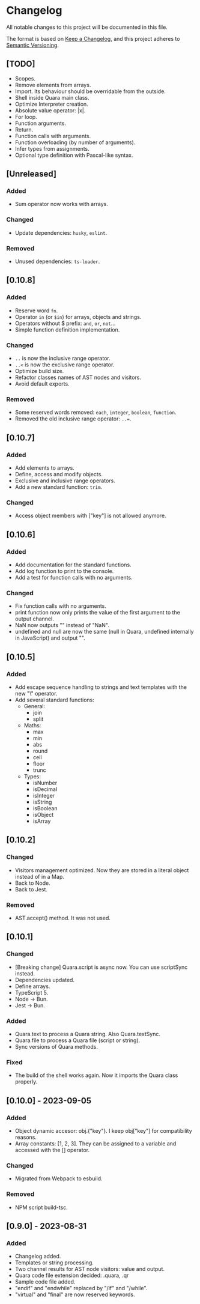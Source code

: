 # Changelog

All notable changes to this project will be documented in this file.

The format is based on [Keep a Changelog](https://keepachangelog.com/en/1.0.0/),
and this project adheres to [Semantic Versioning](https://semver.org/spec/v2.0.0.html).

## [TODO]

- Scopes.
- Remove elements from arrays.
- Import. Its behaviour should be overridable from the outside.
- Shell inside Quara main class.
- Optimize Interpreter creation.
- Absolute value operator: |x|.
- For loop.
- Function arguments.
- Return.
- Function calls with arguments.
- Function overloading (by number of arguments).
- Infer types from assignments.
- Optional type definition with Pascal-like syntax.

## [Unreleased]

### Added

- Sum operator now works with arrays.

### Changed

- Update dependencies: `husky`, `eslint`.

### Removed

- Unused dependencies: `ts-loader`.

## [0.10.8]

### Added

- Reserve word `fn`.
- Operator `in` (or `$in`) for arrays, objects and strings.
- Operators without $ prefix: `and`, `or`, `not`...
- Simple function definition implementation.

### Changed

- `..` is now the inclusive range operator.
- `..<` is now the exclusive range operator.
- Optimize build size.
- Refactor classes names of AST nodes and visitors.
- Avoid default exports.

### Removed

- Some reserved words removed: `each`, `integer`, `boolean`, `function`.
- Removed the old inclusive range operator: `..=`.

## [0.10.7]

### Added
- Add elements to arrays.
- Define, access and modify objects.
- Exclusive and inclusive range operators.
- Add a new standard function: `trim`.

### Changed
- Access object members with ["key"] is not allowed anymore.

## [0.10.6]

### Added

- Add documentation for the standard functions.
- Add log function to print to the console.
- Add a test for function calls with no arguments.

### Changed

- Fix function calls with no arguments.
- print function now only prints the value of the first argument to the output channel.
- NaN now outputs "" instead of "NaN".
- undefined and null are now the same (null in Quara, undefined internally in JavaScript) and output "".

## [0.10.5]

### Added

- Add escape sequence handling to strings and text templates with the new "\\" operator.
- Add several standard functions:
  - General:
    - join
    - split
  - Maths:
    - max
    - min
    - abs
    - round
    - ceil
    - floor
    - trunc
  - Types:
    - isNumber
    - isDecimal
    - isInteger
    - isString
    - isBoolean
    - isObject
    - isArray

## [0.10.2]

### Changed

- Visitors management optimized. Now they are stored in a literal object instead of in a Map.
- Back to Node.
- Back to Jest.

### Removed

- AST.accept() method. It was not used.

## [0.10.1]

### Changed

- [Breaking change] Quara.script is async now. You can use scriptSync instead.
- Dependencies updated.
- Define arrays.
- TypeScript 5.
- Node -> Bun.
- Jest -> Bun.

### Added

- Quara.text to process a Quara string. Also Quara.textSync.
- Quara.file to process a Quara file (script or string).
- Sync versions of Quara methods.

### Fixed

- The build of the shell works again. Now it imports the Quara class properly.

## [0.10.0] - 2023-09-05

### Added

- Object dynamic accesor: obj.{"key"}. I keep obj["key"] for compatibility reasons.
- Array constants: [1, 2, 3]. They can be assigned to a variable and accessed with the [] operator.

### Changed

- Migrated from Webpack to esbuild.

### Removed

- NPM script build-tsc.

## [0.9.0] - 2023-08-31

### Added

- Changelog added.
- Templates or string processing.
- Two channel results for AST node visitors: value and output.
- Quara code file extension decided: .quara, .qr
- Sample code file added.
- "endif" and "endwhile" replaced by "/if" and "/while".
- "virtual" and "final" are now reserved keywords.
